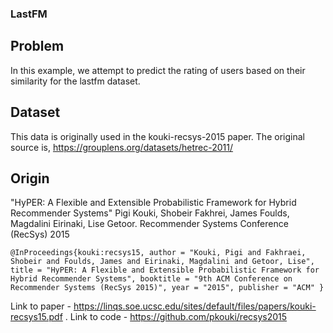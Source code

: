 ### LastFM

## Problem

In this example, we attempt to predict the rating of users based on their similarity for the lastfm dataset.

## Dataset
This data is originally used in the kouki-recsys-2015 paper. The original source is,
https://grouplens.org/datasets/hetrec-2011/

## Origin
"HyPER: A Flexible and Extensible Probabilistic Framework for Hybrid Recommender Systems" Pigi Kouki, Shobeir Fakhrei, James Foulds, Magdalini Eirinaki, Lise Getoor. Recommender Systems Conference (RecSys) 2015

```
@InProceedings{kouki:recsys15, author = "Kouki, Pigi and Fakhraei, Shobeir and Foulds, James and Eirinaki, Magdalini and Getoor, Lise", title = "HyPER: A Flexible and Extensible Probabilistic Framework for Hybrid Recommender Systems", booktitle = "9th ACM Conference on Recommender Systems (RecSys 2015)", year = "2015", publisher = "ACM" }
```

Link to paper - https://linqs.soe.ucsc.edu/sites/default/files/papers/kouki-recsys15.pdf . 
Link to code - https://github.com/pkouki/recsys2015
